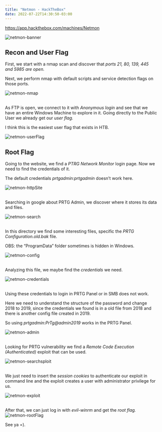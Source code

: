 ```yaml
---
title: "Netmon - HackTheBox"
date: 2022-07-22T14:30:50-03:00
---
```


https://app.hackthebox.com/machines/Netmon

![netmon-banner](/netmon/bannerNetmon.png)

## **Recon and User Flag**

First, we start with a nmap scan and discover that *ports 21, 80, 139, 445 and 5985 are open.*

Next, we perform nmap with default scripts and service detection flags on those ports.

![netmon-nmap](/netmon/nmap.png)

\
As FTP is open, we connect to it with *Anonymous login* and see that we have an entire Windows Machine to explore in it. Going directly to the Public User we already get our *user flag.*

I think this is the easiest user flag that exists in HTB.

![netmon-userFlag](/netmon/userFlag.png)

## **Root Flag**

Going to the website, we find a *PTRG Network Monitor* login page. Now we need to find the credentials of it.

The default credentials *prtgadmin:prtgadmin* doesn’t work here.

![netmon-httpSite](/netmon/httpSite.png)

\
Searching in google about PRTG Admin, we discover where it stores its data and files.

![netmon-search](/netmon/prtgSearching.png)

\
In this directory we find some interesting files, specific the *PRTG Configuration.old.bak* file.

OBS: the “ProgramData” folder sometimes is hidden in Windows.

![netmon-config](/netmon/gettingPrtgConfig.png)

\
Analyzing this file, we maybe find the *credentials* we need.

![netmon-credentials](/netmon/credentials.png)

\
Using these credentials to login in PRTG Panel or in SMB does not work.

Here we need to understand the structure of the password and change 2018 to 2019, since the credentials we found is in a old file from 2018 and there is another config file created in 2019.

So using *prtgadmin:PrTg@admin2019* works in the PRTG Panel.

![netmon-admin](/netmon/prtgAdminPanel.png)

\
Looking for PRTG vulnerability we find a *Remote Code Execution (Authenticated)* exploit that can be used.

![netmon-searchsploit](/netmon/searchsploit.png)

\
We just need to insert the *session cookies* to authenticate our exploit in command line and the exploit creates a user with administrator privilege for us.

![netmon-exploit](/netmon/exploit.png)

\
After that, we can just log in with *evil-winrm* and get the *root flag.*
![netmon-rootFlag](/netmon/rootFlag.png)

See ya =).

